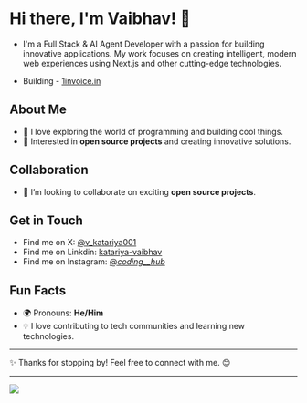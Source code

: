 # Hi there, I'm Vaibhav! 👋
- I'm a Full Stack & AI Agent Developer with a passion for building innovative applications. My work focuses on creating intelligent, modern web experiences using Next.js and other cutting-edge technologies.

- Building - [1invoice.in](https://www.1invoice.in)

## About Me
- 🚀 I love exploring the world of programming and building cool things.  
- 🌟 Interested in **open source projects** and creating innovative solutions.  

## Collaboration
- 🤝 I’m looking to collaborate on exciting **open source projects**.  

## Get in Touch
- Find me on X: [@v_katariya001](https://x.com/v_katariya001)
- Find me on Linkdin: [katariya-vaibhav](https://www.linkedin.com/in/katariya-vaibhav)  
- Find me on Instagram: [@_coding__hub_](https://instagram.com/_coding__hub_)


## Fun Facts
- 🌍 Pronouns: **He/Him**  
- 💡 I love contributing to tech communities and learning new technologies.

---

✨ Thanks for stopping by! Feel free to connect with me. 😊

---

![](https://nirzak-streak-stats.vercel.app/?user=katariya-vaibhav&theme=dark&hide_border=false)<br/>

